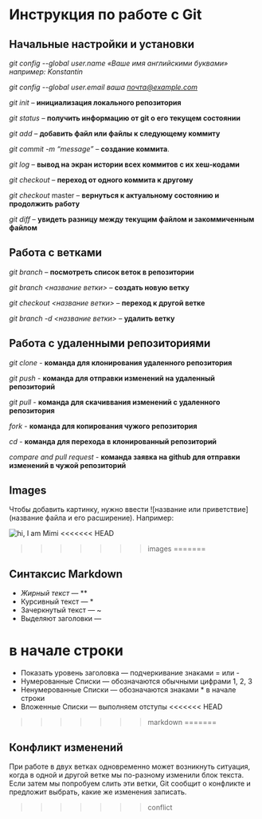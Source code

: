 # Инструкция по работе с Git


## Начальные настройки и установки

*git config --global user.name «Ваше имя английскими буквами»  например: Konstantin*

*git config --global user.email ваша почта@example.com*

*git init* – **инициализация локального репозитория**

*git status* – **получить информацию от git о его текущем состоянии**

*git add* – **добавить файл или файлы к следующему коммиту**

*git commit -m “message”* – **создание коммита**.

*git log* – **вывод на экран истории всех коммитов с их хеш-кодами**

*git checkout* – **переход от одного коммита к другому**

*git checkout* master – **вернуться к актуальному состоянию и продолжить работу**

*git diff* – **увидеть разницу между текущим файлом и закоммиченным файлом**

## Работа с ветками

*git branch* – **посмотреть список веток в репозитории**

*git branch <название ветки>* – **создать новую ветку**

*git checkout <название ветки>* – **переход к другой ветке**

*git branch -d <название ветки>* – **удалить ветку**

## Работа с удаленными репозиториями

*git clone* - **команда для клонирования удаленного репозитория**

*git push* - **команда для отправки изменений на удаленный репозиторий**

*git pull* - **команда для скачиввания изменений с удаленного репозитория**

*fork* - **команда для копирования чужого репозитория**

*cd* - **команда для перехода в клонированный репозиторий**

*compare and pull request* - **команда заявка на github для отправки изменений в чужой репозиторий**




## Images

Чтобы добавить картинку, нужно ввести ![название или приветствие](название файла и его расширение). Например:

![hi, I am Mimi](Mimi.jpg)
<<<<<<< HEAD
>>>>>>> images
=======

## Синтаксис Markdown

* *Жирный текст* — ** 
* Курсивный текст — * 
* Зачеркнутый текст — ~
* Выделяют заголовки — 
# в начале строки
* Показать уровень заголовка — подчеркивание знаками = или -
* Нумерованные Списки — обозначаются обычными цифрами 1, 2, 3 
* Ненумерованные Списки — обозначаются знаками * в начале строки
* Вложенные Списки — выполняем отступы
<<<<<<< HEAD
>>>>>>> markdown
=======

## Конфликт изменений
При работе в двух ветках одновременно может 
возникнуть ситуация, когда в одной и другой 
ветке мы по-разному изменили блок текста. 
Если затем мы попробуем слить эти ветки, Git 
сообщит о конфликте и предложит выбрать, 
какие же изменения записать.
>>>>>>> conflict

